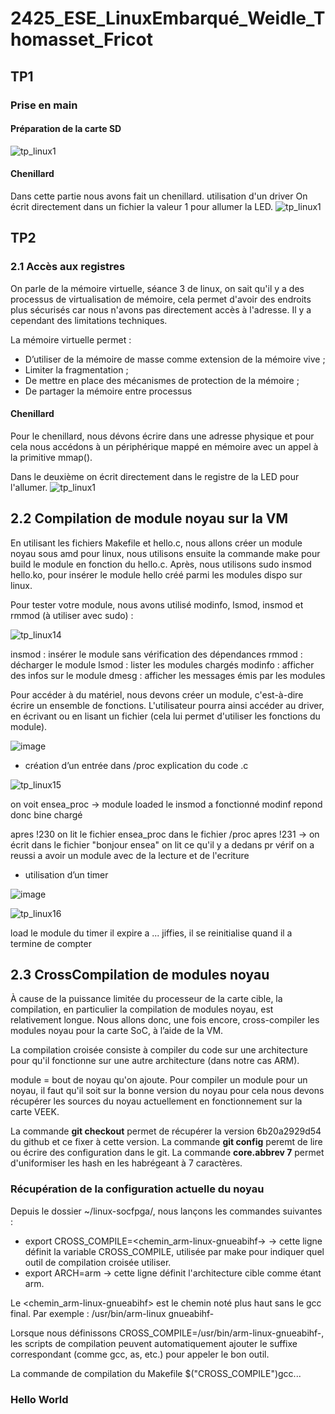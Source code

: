 # 2425_ESE_LinuxEmbarqué_Weidle_Thomasset_Fricot

## TP1

### Prise en main

#### Préparation de la carte SD

![tp_linux1](https://github.com/user-attachments/assets/94b4a1b8-6e84-4c01-b2e8-799141c868a2)

#### Chenillard

Dans cette partie nous avons fait un chenillard. utilisation d'un driver
On écrit directement dans un fichier la valeur 1 pour allumer la LED. 
![tp_linux1](https://github.com/charfric/2425_ESE_LinuxEmbarque_Weidle_Thomasset_Fricot/blob/main/capture/IMG_9965.gif)

## TP2

### 2.1 Accès aux registres
On parle de la mémoire virtuelle, séance 3 de linux, on sait qu'il y a des processus de virtualisation de mémoire, cela permet d'avoir des endroits plus sécurisés car nous n'avons pas directement accès à l'adresse. Il y a cependant des limitations techniques.

La mémoire virtuelle permet :
  - D’utiliser de la mémoire de masse comme extension de la mémoire vive ;
  - Limiter la fragmentation ;
  - De mettre en place des mécanismes de protection de la mémoire ;
  - De partager la mémoire entre processus

#### Chenillard
Pour le chenillard, nous dévons écrire dans une adresse physique et pour cela nous accédons à un périphérique mappé en mémoire avec un appel à la primitive mmap().

Dans le deuxième on écrit directement dans le registre de la LED pour l'allumer. 
![tp_linux1](capture/Chenillard_2.gif)


## 2.2 Compilation de module noyau sur la VM

En utilisant les fichiers Makefile et hello.c, nous allons créer un module noyau sous amd pour linux, nous utilisons ensuite la commande make pour build le module en fonction du hello.c. Après, nous utilisons sudo insmod hello.ko, pour insérer le module hello créé parmi les modules dispo sur linux.

Pour tester votre module, nous avons utilisé modinfo, lsmod, insmod et rmmod (à utiliser avec sudo) :

![tp_linux14](https://github.com/user-attachments/assets/b9798ba9-0aac-4699-93d0-3c0179cff91a)

insmod : insérer le module sans vérification des dépendances
rmmod : décharger le module
lsmod : lister les modules chargés
modinfo : afficher des infos sur le module
dmesg : afficher les messages émis par les modules

Pour accéder à du matériel, nous devons créer un module, c'est-à-dire écrire un ensemble de fonctions. L'utilisateur pourra ainsi accéder au driver, en écrivant ou en lisant un fichier (cela lui permet d'utiliser les fonctions du module). 

![image](https://github.com/user-attachments/assets/2f23f470-79db-4212-820a-6c314add1228)

- création d’un entrée dans /proc
explication du code .c

![tp_linux15](https://github.com/user-attachments/assets/4cfe8b2e-2ed6-4265-9660-f736014b7c0e)

on voit ensea_proc -> module loaded le insmod a fonctionné
modinf repond donc bine chargé

apres !230 on lit le fichier ensea_proc dans le fichier /proc
apres !231 -> on écrit dans le fichier "bonjour ensea"
on lit ce qu'il y a dedans pr vérif
on a reussi a avoir un module avec de la lecture et de l'ecriture 


- utilisation d’un timer

![image](https://github.com/user-attachments/assets/ad1dc1d8-4ba3-4368-9684-3a3005b3eb26)

![tp_linux16](https://github.com/user-attachments/assets/405efc8c-891d-4580-8ad1-361fef4438e3)

load le module du timer 
il expire a ... jiffies, il se reinitialise quand il a termine de compter


## 2.3 CrossCompilation de modules noyau

À cause de la puissance limitée du processeur de la carte cible, la compilation, en particulier la compilation de modules noyau, est relativement longue. Nous allons donc, une fois encore, cross-compiler les modules noyau pour la carte SoC, à l’aide de la VM. 

La compilation croisée consiste à compiler du code sur une architecture pour qu'il fonctionne sur une autre architecture (dans notre cas ARM).

module = bout de noyau qu'on ajoute. Pour compiler un module pour un noyau, il faut qu'il soit sur la bonne version du noyau pour cela nous devons récupérer les sources du noyau actuellement en fonctionnement sur la carte VEEK.

La commande **git checkout** permet de récupérer la version 6b20a2929d54 du github et ce fixer à cette version.
La commande **git config** peremt de lire ou écrire des configuration dans le git. La commande **core.abbrev 7** permet d'uniformiser les hash en les habrégeant à 7 caractères.

### Récupération de la configuration actuelle du noyau

Depuis le dossier ~/linux-socfpga/, nous lançons les commandes suivantes :
  - export CROSS_COMPILE=<chemin_arm-linux-gnueabihf->
    → cette ligne définit la variable CROSS_COMPILE, utilisée par make pour indiquer quel outil de compilation croisée utiliser. 
  - export ARCH=arm
    → cette ligne définit l'architecture cible comme étant arm. 
  
Le <chemin_arm-linux-gnueabihf> est le chemin noté plus haut sans le gcc final. Par exemple : /usr/bin/arm-linux gnueabihf-

Lorsque nous définissons CROSS_COMPILE=/usr/bin/arm-linux-gnueabihf-, les scripts de compilation peuvent automatiquement ajouter le suffixe correspondant (comme gcc, as, etc.) pour appeler le bon outil.

La commande de compilation du Makefile $("CROSS_COMPILE")gcc... 

### Hello World
